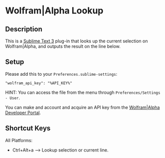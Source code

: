 Wolfram|Alpha Lookup
========================

Description
------------------

This is a [Sublime Text 3](http://www.sublimetext.com/) plug-in that looks up the current selection on Wolfram|Alpha, and outputs the result on the line below.

Setup
------------------

Please add this to your `Preferences.sublime-settings`:
```
"wolfram_api_key": "%API_KEY%"
```
HINT: You can access the file from the menu through `Preferences/Settings - User`.

You can make and account and acquire an API key from the [Wolfram|Alpha Developer Portal](https://developer.wolframalpha.com/portal/).

Shortcut Keys
------------------

All Platforms:
- Ctrl+Alt+a --> Lookup selection or current line.